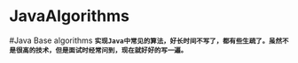 # JavaAlgorithms
#Java Base algorithms
**`实现Java中常见的算法，好长时间不写了，都有些生疏了。虽然不是很高的技术，但是面试时经常问到，现在就好好的写一遍。`**